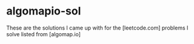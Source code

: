 # algomapio-sol
These are the solutions I came up with for the [leetcode.com] problems I solve listed from [algomap.io] 
